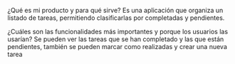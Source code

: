 ¿Qué es mi producto y para qué sirve?
Es una aplicación que organiza un listado de tareas, permitiendo clasificarlas por
completadas y pendientes.

¿Cuáles son las funcionalidades más importantes y porque los usuarios las usarían?
Se pueden ver las tareas que se han completado y las que están pendientes,
también se pueden marcar como realizadas y crear una nueva tarea
